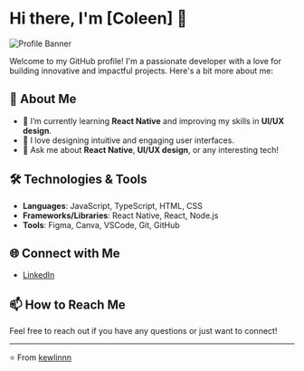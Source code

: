# Hi there, I'm [Coleen] 👋

![Profile Banner](https://your-image-url.com/banner.jpg)

Welcome to my GitHub profile! I'm a passionate developer with a love for building innovative and impactful projects. Here's a bit more about me:

## 🚀 About Me
- 🌱 I’m currently learning **React Native** and improving my skills in **UI/UX design**.
- 🎨 I love designing intuitive and engaging user interfaces.
- 💬 Ask me about **React Native**, **UI/UX design**, or any interesting tech!

## 🛠️ Technologies & Tools
- **Languages**: JavaScript, TypeScript, HTML, CSS
- **Frameworks/Libraries**: React Native, React, Node.js
- **Tools**: Figma, Canva, VSCode, Git, GitHub

## 🌐 Connect with Me
- [LinkedIn](https://www.linkedin.com/in/coleenagarcia/)

## 📫 How to Reach Me
Feel free to reach out if you have any questions or just want to connect!

---

⭐️ From [kewlinnn](https://github.com/your-username)
